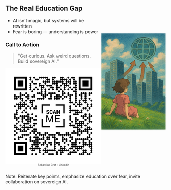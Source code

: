 <!-- .slide: data-background="linear-gradient(to bottom right, #004080, #0070A0)" -->

<div style="display: flex; align-items: center; justify-content: space-between;">
<div style="flex: 6;">

## The Real Education Gap

- AI isn't magic, but systems will be rewritten
- Fear is boring — understanding is power

### Call to Action

> "Get curious. Ask weird questions. Build sovereign AI."

<img src="../images/LinkedinSeb.png" alt="LinkedIn QR Code" class="qr-code">
<p style="text-align: center; margin-top: -5px; font-size: 0.6em; opacity: 0.8;">Sebastian Graf : Linkedin</p>

</div>
<div style="flex: 4;">
<img src="../images/ChatGPT-Image-11_28_01.png" alt="Future City View" style="width: 100%; max-height: 60vh; object-fit: contain;">
</div>
</div>

Note: Reiterate key points, emphasize education over fear, invite collaboration on sovereign AI. 